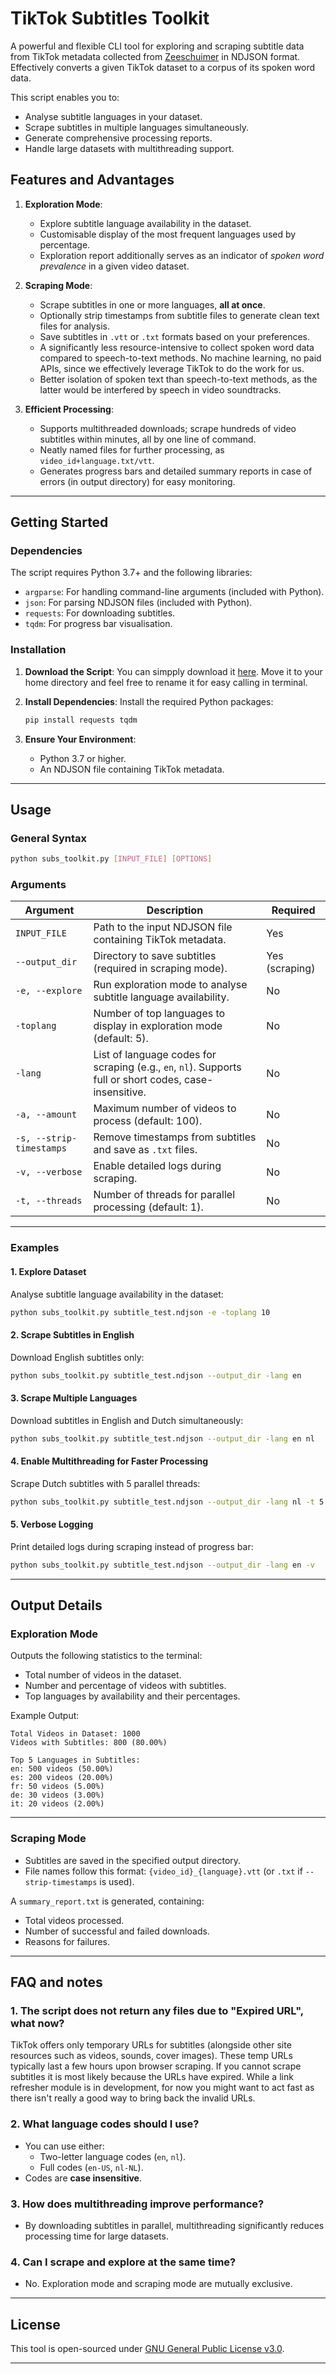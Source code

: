 # **TikTok Subtitles Toolkit**

A powerful and flexible CLI tool for exploring and scraping subtitle data from TikTok metadata collected from [Zeeschuimer](https://github.com/digitalmethodsinitiative/zeeschuimer) in NDJSON format. Effectively converts a given TikTok dataset to a corpus of its spoken word data.

This script enables you to:
- Analyse subtitle languages in your dataset.
- Scrape subtitles in multiple languages simultaneously.
- Generate comprehensive processing reports.
- Handle large datasets with multithreading support.

## **Features and Advantages**
1. **Exploration Mode**:
   - Explore subtitle language availability in the dataset.
   - Customisable display of the most frequent languages used by percentage.
   - Exploration report additionally serves as an indicator of _spoken word prevalence_ in a given video dataset.

2. **Scraping Mode**:
   - Scrape subtitles in one or more languages, **all at once**.
   - Optionally strip timestamps from subtitle files to generate clean text files for analysis.
   - Save subtitles in `.vtt` or `.txt` formats based on your preferences.
   - A significantly less resource-intensive to collect spoken word data compared to speech-to-text methods. No machine learning, no paid APIs, since we effectively leverage TikTok to do the work for us.
   - Better isolation of spoken text than speech-to-text methods, as the latter would be interfered by speech in video soundtracks.

3. **Efficient Processing**:
   - Supports multithreaded downloads; scrape hundreds of video subtitles within minutes, all by one line of command.
   - Neatly named files for further processing, as `video_id+language.txt/vtt`.
   - Generates progress bars and detailed summary reports in case of errors (in output directory) for easy monitoring.

---

## **Getting Started**

### **Dependencies**
The script requires Python 3.7+ and the following libraries:
- `argparse`: For handling command-line arguments (included with Python).
- `json`: For parsing NDJSON files (included with Python).
- `requests`: For downloading subtitles.
- `tqdm`: For progress bar visualisation.

### **Installation**
1. **Download the Script**:
   You can simpply download it [here](https://github.com/j-nivekk/miscdataworks/blob/3844e5c6ff4520d1e98beefbdec96b88c77be160/TikTok/subs_toolkit.py). Move it to your home directory and feel free to rename it for easy calling in terminal.
   

3. **Install Dependencies**:
   Install the required Python packages:
   ```bash
   pip install requests tqdm
   ```

4. **Ensure Your Environment**:
   - Python 3.7 or higher.
   - An NDJSON file containing TikTok metadata.

---

## **Usage**

### **General Syntax**
```bash
python subs_toolkit.py [INPUT_FILE] [OPTIONS]
```

### **Arguments**
| **Argument**       | **Description**                                                                                         | **Required** |
|---------------------|-----------------------------------------------------------------------------------------------------|-------------|
| `INPUT_FILE`       | Path to the input NDJSON file containing TikTok metadata.                                             | Yes         |
| `--output_dir`     | Directory to save subtitles (required in scraping mode).                                              | Yes (scraping) |
| `-e, --explore`    | Run exploration mode to analyse subtitle language availability.                                       | No          |
| `-toplang`         | Number of top languages to display in exploration mode (default: 5).                                  | No          |
| `-lang`            | List of language codes for scraping (e.g., `en`, `nl`). Supports full or short codes, case-insensitive. | No          |
| `-a, --amount`     | Maximum number of videos to process (default: 100).                                                   | No          |
| `-s, --strip-timestamps` | Remove timestamps from subtitles and save as `.txt` files.                                       | No          |
| `-v, --verbose`    | Enable detailed logs during scraping.                                                                 | No          |
| `-t, --threads`    | Number of threads for parallel processing (default: 1).                                               | No          |

---

### **Examples**

#### **1. Explore Dataset**
Analyse subtitle language availability in the dataset:
```bash
python subs_toolkit.py subtitle_test.ndjson -e -toplang 10
```

#### **2. Scrape Subtitles in English**
Download English subtitles only:
```bash
python subs_toolkit.py subtitle_test.ndjson --output_dir -lang en
```

#### **3. Scrape Multiple Languages**
Download subtitles in English and Dutch simultaneously:
```bash
python subs_toolkit.py subtitle_test.ndjson --output_dir -lang en nl
```

#### **4. Enable Multithreading for Faster Processing**
Scrape Dutch subtitles with 5 parallel threads:
```bash
python subs_toolkit.py subtitle_test.ndjson --output_dir -lang nl -t 5
```

#### **5. Verbose Logging**
Print detailed logs during scraping instead of progress bar:
```bash
python subs_toolkit.py subtitle_test.ndjson --output_dir -lang en -v
```

---

## **Output Details**

### **Exploration Mode**
Outputs the following statistics to the terminal:
- Total number of videos in the dataset.
- Number and percentage of videos with subtitles.
- Top languages by availability and their percentages.

Example Output:
```
Total Videos in Dataset: 1000
Videos with Subtitles: 800 (80.00%)

Top 5 Languages in Subtitles:
en: 500 videos (50.00%)
es: 200 videos (20.00%)
fr: 50 videos (5.00%)
de: 30 videos (3.00%)
it: 20 videos (2.00%)
```

---

### **Scraping Mode**
- Subtitles are saved in the specified output directory.
- File names follow this format: `{video_id}_{language}.vtt` (or `.txt` if `--strip-timestamps` is used).

A `summary_report.txt` is generated, containing:
- Total videos processed.
- Number of successful and failed downloads.
- Reasons for failures.

---

## **FAQ and notes**

### **1. The script does not return any files due to "Expired URL", what now?**
TikTok offers only temporary URLs for subtitles (alongside other site resources such as videos, sounds, cover images). These temp URLs typically last a few hours upon browser scraping. If you cannot scrape subtitles it is most likely because the URLs have expired. While a link refresher module is in development, for now you might want to act fast as there isn't really a good way to bring back the invalid URLs.

### **2. What language codes should I use?**
- You can use either:
  - Two-letter language codes (`en`, `nl`).
  - Full codes (`en-US`, `nl-NL`).
- Codes are **case insensitive**.

### **3. How does multithreading improve performance?**
- By downloading subtitles in parallel, multithreading significantly reduces processing time for large datasets.

### **4. Can I scrape and explore at the same time?**
- No. Exploration mode and scraping mode are mutually exclusive.

---

## **License**
This tool is open-sourced under [GNU General Public License v3.0](https://github.com/j-nivekk/miscdataworks/blob/main/LICENSE).

---
